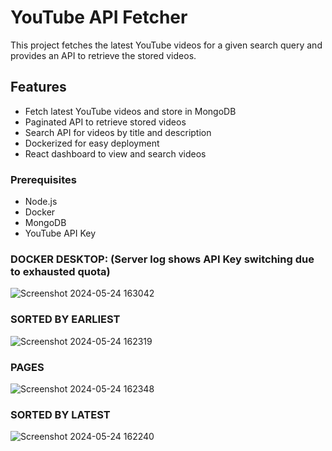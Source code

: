 # YouTube API Fetcher

This project fetches the latest YouTube videos for a given search query and provides an API to retrieve the stored videos.

## Features

- Fetch latest YouTube videos and store in MongoDB
- Paginated API to retrieve stored videos
- Search API for videos by title and description
- Dockerized for easy deployment
- React dashboard to view and search videos

### Prerequisites

- Node.js
- Docker
- MongoDB
- YouTube API Key

### DOCKER DESKTOP: (Server log shows API Key switching due to exhausted quota)
![Screenshot 2024-05-24 163042](https://github.com/mandar-rane/ezpedal-assignment/assets/98955924/9ce71466-2954-4bb5-8668-c4db292d3ef6)

### SORTED BY EARLIEST
![Screenshot 2024-05-24 162319](https://github.com/mandar-rane/ezpedal-assignment/assets/98955924/f5e3232d-7671-4cf9-8cbd-62fe5e25f09e)

### PAGES
![Screenshot 2024-05-24 162348](https://github.com/mandar-rane/ezpedal-assignment/assets/98955924/a548952e-79e6-4ffe-9023-c7c7e4b88678)

### SORTED BY LATEST
![Screenshot 2024-05-24 162240](https://github.com/mandar-rane/ezpedal-assignment/assets/98955924/f4d3d0a0-0cdc-41ec-990a-44ae232fea5e)
